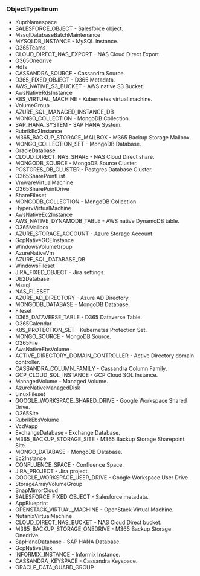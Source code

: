 ### ObjectTypeEnum
- KuprNamespace
- SALESFORCE_OBJECT - Salesforce object.
- MssqlDatabaseBatchMaintenance
- MYSQLDB_INSTANCE - MySQL Instance.
- O365Teams
- CLOUD_DIRECT_NAS_EXPORT - NAS Cloud Direct Export.
- O365Onedrive
- Hdfs
- CASSANDRA_SOURCE - Cassandra Source.
- D365_FIXED_OBJECT - D365 Metadata.
- AWS_NATIVE_S3_BUCKET - AWS native S3 Bucket.
- AwsNativeRdsInstance
- K8S_VIRTUAL_MACHINE - Kubernetes virtual machine.
- VolumeGroup
- AZURE_SQL_MANAGED_INSTANCE_DB
- MONGO_COLLECTION - MongoDB Collection.
- SAP_HANA_SYSTEM - SAP HANA System.
- RubrikEc2Instance
- M365_BACKUP_STORAGE_MAILBOX - M365 Backup Storage Mailbox.
- MONGO_COLLECTION_SET - MongoDB Database.
- OracleDatabase
- CLOUD_DIRECT_NAS_SHARE - NAS Cloud Direct share.
- MONGODB_SOURCE - MongoDB Source Cluster.
- POSTGRES_DB_CLUSTER - Postgres Database Cluster.
- O365SharePointList
- VmwareVirtualMachine
- O365SharePointDrive
- ShareFileset
- MONGODB_COLLECTION - MongoDB Collection.
- HypervVirtualMachine
- AwsNativeEc2Instance
- AWS_NATIVE_DYNAMODB_TABLE - AWS native DynamoDB table.
- O365Mailbox
- AZURE_STORAGE_ACCOUNT - Azure Storage Account.
- GcpNativeGCEInstance
- WindowsVolumeGroup
- AzureNativeVm
- AZURE_SQL_DATABASE_DB
- WindowsFileset
- JIRA_FIXED_OBJECT - Jira settings.
- Db2Database
- Mssql
- NAS_FILESET
- AZURE_AD_DIRECTORY - Azure AD Directory.
- MONGODB_DATABASE - MongoDB Database.
- Fileset
- D365_DATAVERSE_TABLE - D365 Dataverse Table.
- O365Calendar
- K8S_PROTECTION_SET - Kubernetes Protection Set.
- MONGO_SOURCE - MongoDB Source.
- O365File
- AwsNativeEbsVolume
- ACTIVE_DIRECTORY_DOMAIN_CONTROLLER - Active Directory domain controller.
- CASSANDRA_COLUMN_FAMILY - Cassandra Column Family.
- GCP_CLOUD_SQL_INSTANCE - GCP Cloud SQL Instance.
- ManagedVolume - Managed Volume.
- AzureNativeManagedDisk
- LinuxFileset
- GOOGLE_WORKSPACE_SHARED_DRIVE - Google Workspace Shared Drive.
- O365Site
- RubrikEbsVolume
- VcdVapp
- ExchangeDatabase - Exchange Database.
- M365_BACKUP_STORAGE_SITE - M365 Backup Storage Sharepoint Site.
- MONGO_DATABASE - MongoDB Database.
- Ec2Instance
- CONFLUENCE_SPACE - Confluence Space.
- JIRA_PROJECT - Jira project.
- GOOGLE_WORKSPACE_USER_DRIVE - Google Workspace User Drive.
- StorageArrayVolumeGroup
- SnapMirrorCloud
- SALESFORCE_FIXED_OBJECT - Salesforce metadata.
- AppBlueprint
- OPENSTACK_VIRTUAL_MACHINE - OpenStack Virtual Machine.
- NutanixVirtualMachine
- CLOUD_DIRECT_NAS_BUCKET - NAS Cloud Direct bucket.
- M365_BACKUP_STORAGE_ONEDRIVE - M365 Backup Storage Onedrive.
- SapHanaDatabase - SAP HANA Database.
- GcpNativeDisk
- INFORMIX_INSTANCE - Informix Instance.
- CASSANDRA_KEYSPACE - Cassandra Keyspace.
- ORACLE_DATA_GUARD_GROUP
